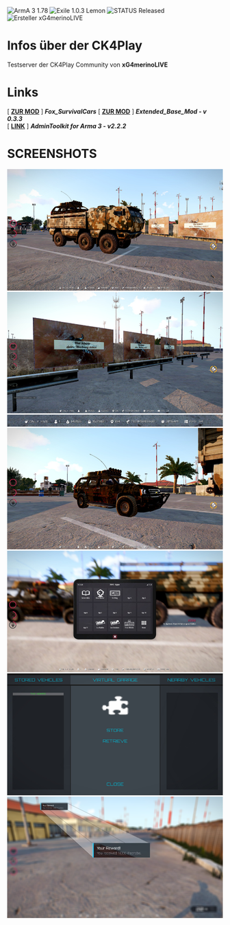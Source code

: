 ![ArmA 3 1.78](https://img.shields.io/badge/Arma%203-1.78-blue.svg) ![Exile 1.0.3 Lemon](https://img.shields.io/badge/Exile-1.0.3%20Lemon-C72651.svg) ![STATUS Released](https://img.shields.io/badge/STATUS-Released-75A570.svg) ![Ersteller xG4merinoLIVE](https://img.shields.io/badge/Ersteller-xG4merinoLIVE-blue.svg)
<br>
# Infos über der CK4Play
Testserver der CK4Play Community von <b>xG4merinoLIVE</b>
<br>
# Links
[ <a target= "_blank" href="https://steamcommunity.com/sharedfiles/filedetails/?id=933985898"><b>ZUR MOD</b></a> ] <b><i>Fox_SurvivalCars</i></b>
[ <a target= "_blank" href="https://steamcommunity.com/sharedfiles/filedetails/?id=647753401"><b>ZUR MOD</b></a> ] <b><i>Extended_Base_Mod - v 0.3.3</i></b><br>
[ <a target= "_blank" href="http://www.exilemod.com/topic/7690-admintoolkit-for-arma-3-v222-exile-edition/"><b>LINK</b></a> ] <b><i>AdminToolkit for Arma 3 - v2.2.2</i></b>
<br>
# SCREENSHOTS
<center>
<img src="https://github.com/xG4merinoLIVE/CK4Play_Exile_Projekt/blob/master/Screenshots/Neu_Kleine/Screen_1.png"><br>
<img src="https://github.com/xG4merinoLIVE/CK4Play_Exile_Projekt/blob/master/Screenshots/Neu_Kleine/Screen_2.png"><br>
<img src="https://github.com/xG4merinoLIVE/CK4Play_Exile_Projekt/blob/master/Screenshots/Neu_Kleine/Screen_2_Statusbar.png"><br>
<img src="https://github.com/xG4merinoLIVE/CK4Play_Exile_Projekt/blob/master/Screenshots/Neu_Kleine/Screen_3.png"><br>
<img src="https://github.com/xG4merinoLIVE/CK4Play_Exile_Projekt/blob/master/Screenshots/Neu_Kleine/Screen_4.png"><br>
<img src="https://github.com/xG4merinoLIVE/CK4Play_Exile_Projekt/blob/master/Screenshots/Neu_Kleine/Screen_5.png"><br>
<img src="https://github.com/xG4merinoLIVE/CK4Play_Exile_Projekt/blob/master/Screenshots/Neu_Kleine/Screen_6.png">
</center>